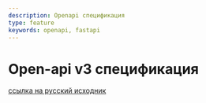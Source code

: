 ```yaml
---
description: Openapi спецификация
type: feature
keywords: openapi, fastapi
---
```

# Open-api v3 спецификация

[ссылка на русский исходник](https://starkovden.github.io/openapi-tutorial-overview.html)
